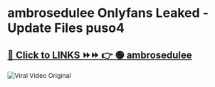 
 # ambrosedulee Onlyfans Leaked - Update Files puso4

## <h2><a href="https://clipsfans.com/ambrosedulee&ref=git">🔗 Click to LINKS ⏩⏩ 👉 🟢 ambrosedulee </a></h2>

<a href="https://clipsfans.com/ambrosedulee&ref=git" rel="nofollow" data-target="animated-image.originalLink"><img src="https://i.ibb.co.com/xMMVF88/686577567.gif" alt="Viral Video Original" style="max-width: 100%; display: inline-block;" data-target="animated-image.originalImage"></a>

